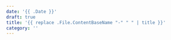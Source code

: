 ```yaml
---
date: '{{ .Date }}'
draft: true
title: '{{ replace .File.ContentBaseName "-" " " | title }}'
category: ''
---
```

